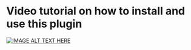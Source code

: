 Video tutorial on how to install and use this plugin
================

[![IMAGE ALT TEXT HERE](https://img.youtube.com/vi/K4KcgIp62_k/0.jpg)](https://www.youtube.com/watch?v=K4KcgIp62_k)
